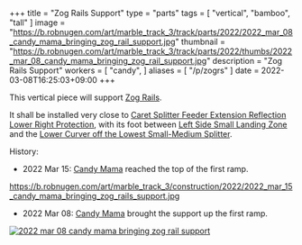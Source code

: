 +++
title = "Zog Rails Support"
type = "parts"
tags = [ "vertical", "bamboo", "tall" ]
image = "https://b.robnugen.com/art/marble_track_3/track/parts/2022/2022_mar_08_candy_mama_bringing_zog_rail_support.jpg"
thumbnail = "https://b.robnugen.com/art/marble_track_3/track/parts/2022/thumbs/2022_mar_08_candy_mama_bringing_zog_rail_support.jpg"
description = "Zog Rails Support"
workers = [
    "candy",
]
aliases = [
    "/p/zogrs"
]
date = 2022-03-08T16:25:03+09:00
+++

This vertical piece will support [Zog Rails](/parts/zog-rails/).

It shall be installed very close to [Caret Splitter Feeder Extension Reflection Lower Right Protection](/parts/caret-splitter-feeder-extension-reflection-lower-right-protection/),
with its foot between [Left Side Small Landing Zone](/parts/left_side_small_landing_zone/)
and the [Lower Curver off the Lowest Small-Medium Splitter](/parts/lower_curver_off_the_lowest_small-medium_splitter/).

History:

* 2022 Mar 15: [Candy Mama](/workers/candy_mama/) reached the top of the first ramp.

https://b.robnugen.com/art/marble_track_3/construction/2022/2022_mar_15_candy_mama_bringing_zog_rails_support.jpg

* 2022 Mar 08: [Candy Mama](/workers/candy_mama/) brought the support up the first ramp.

[![2022 mar 08 candy mama bringing zog rail support](//b.robnugen.com/art/marble_track_3/track/parts/2022/thumbs/2022_mar_08_candy_mama_bringing_zog_rail_support.jpg)](//b.robnugen.com/art/marble_track_3/track/parts/2022/2022_mar_08_candy_mama_bringing_zog_rail_support.jpg)
